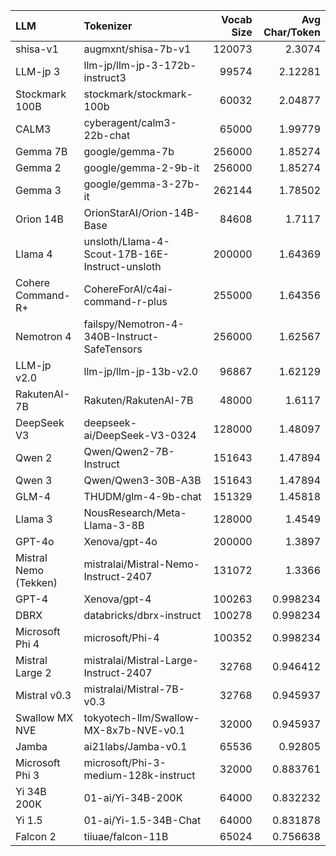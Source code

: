 | LLM                   | Tokenizer                                      |   Vocab Size |   Avg Char/Token |
|:----------------------|:-----------------------------------------------|-------------:|-----------------:|
| shisa-v1              | augmxnt/shisa-7b-v1                            |       120073 |         2.3074   |
| LLM-jp 3              | llm-jp/llm-jp-3-172b-instruct3                 |        99574 |         2.12281  |
| Stockmark 100B        | stockmark/stockmark-100b                       |        60032 |         2.04877  |
| CALM3                 | cyberagent/calm3-22b-chat                      |        65000 |         1.99779  |
| Gemma 7B              | google/gemma-7b                                |       256000 |         1.85274  |
| Gemma 2               | google/gemma-2-9b-it                           |       256000 |         1.85274  |
| Gemma 3               | google/gemma-3-27b-it                          |       262144 |         1.78502  |
| Orion 14B             | OrionStarAI/Orion-14B-Base                     |        84608 |         1.7117   |
| Llama 4               | unsloth/Llama-4-Scout-17B-16E-Instruct-unsloth |       200000 |         1.64369  |
| Cohere Command-R+     | CohereForAI/c4ai-command-r-plus                |       255000 |         1.64356  |
| Nemotron 4            | failspy/Nemotron-4-340B-Instruct-SafeTensors   |       256000 |         1.62567  |
| LLM-jp v2.0           | llm-jp/llm-jp-13b-v2.0                         |        96867 |         1.62129  |
| RakutenAI-7B          | Rakuten/RakutenAI-7B                           |        48000 |         1.6117   |
| DeepSeek V3           | deepseek-ai/DeepSeek-V3-0324                   |       128000 |         1.48097  |
| Qwen 2                | Qwen/Qwen2-7B-Instruct                         |       151643 |         1.47894  |
| Qwen 3                | Qwen/Qwen3-30B-A3B                             |       151643 |         1.47894  |
| GLM-4                 | THUDM/glm-4-9b-chat                            |       151329 |         1.45818  |
| Llama 3               | NousResearch/Meta-Llama-3-8B                   |       128000 |         1.4549   |
| GPT-4o                | Xenova/gpt-4o                                  |       200000 |         1.3897   |
| Mistral Nemo (Tekken) | mistralai/Mistral-Nemo-Instruct-2407           |       131072 |         1.3366   |
| GPT-4                 | Xenova/gpt-4                                   |       100263 |         0.998234 |
| DBRX                  | databricks/dbrx-instruct                       |       100278 |         0.998234 |
| Microsoft Phi 4       | microsoft/Phi-4                                |       100352 |         0.998234 |
| Mistral Large 2       | mistralai/Mistral-Large-Instruct-2407          |        32768 |         0.946412 |
| Mistral v0.3          | mistralai/Mistral-7B-v0.3                      |        32768 |         0.945937 |
| Swallow MX NVE        | tokyotech-llm/Swallow-MX-8x7b-NVE-v0.1         |        32000 |         0.945937 |
| Jamba                 | ai21labs/Jamba-v0.1                            |        65536 |         0.92805  |
| Microsoft Phi 3       | microsoft/Phi-3-medium-128k-instruct           |        32000 |         0.883761 |
| Yi 34B 200K           | 01-ai/Yi-34B-200K                              |        64000 |         0.832232 |
| Yi 1.5                | 01-ai/Yi-1.5-34B-Chat                          |        64000 |         0.831878 |
| Falcon 2              | tiiuae/falcon-11B                              |        65024 |         0.756638 |